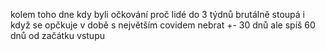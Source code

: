 kolem toho dne kdy byli očkování
proč lidé do 3 týdnů brutálně stoupá i když se opčkuje v době s největším covidem
nebrat +- 30 dnů ale spíš 60 dnů od začátku vstupu